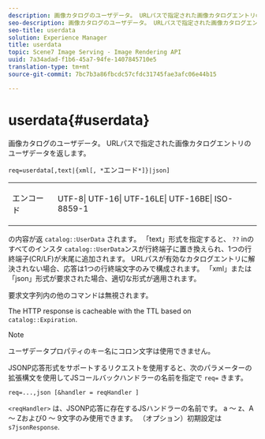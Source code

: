 ```yaml
---
description: 画像カタログのユーザデータ。 URLパスで指定された画像カタログエントリのユーザデータを返します。
seo-description: 画像カタログのユーザデータ。 URLパスで指定された画像カタログエントリのユーザデータを返します。
seo-title: userdata
solution: Experience Manager
title: userdata
topic: Scene7 Image Serving - Image Rendering API
uuid: 7a34adad-f1b6-45a7-94fe-1407845710e5
translation-type: tm+mt
source-git-commit: 7bc7b3a86fbcdc57cfdc31745fae3afc06e44b15

---
```



# userdata{#userdata}

画像カタログのユーザデータ。 URLパスで指定された画像カタログエントリのユーザデータを返します。

`req=userdata[,text|{xml[, *`エンコード`*]}|json]`

<table id="simpletable_F9D94C83865F4216BCF7987C32FACC46"> 
 <tr class="strow"> 
  <td class="stentry"> <p><span class="varname"> エンコード</span> </p> </td> 
  <td class="stentry"> <p><span class="codeph"> UTF-8| UTF-16| UTF-16LE| UTF-16BE| ISO-8859-1</span> </p></td> 
 </tr> 
</table>

の内容が返 `catalog::UserData` されます。 「text」形式を指定すると、 `??` inのすべてのインスタ `catalog::UserData`ンスが行終端子に置き換えられ、1つの行終端子(CR/LF)が末尾に追加されます。 URLパスが有効なカタログエントリに解決されない場合、応答は1つの行終端文字のみで構成されます。 「xml」または「json」形式が要求された場合、適切な形式が適用されます。

要求文字列内の他のコマンドは無視されます。

The HTTP response is cacheable with the TTL based on `catalog::Expiration`.

>[!NOTE]
>
>ユーザデータプロパティのキー名にコロン文字は使用できません。

JSONP応答形式をサポートするリクエストを使用すると、次のパラメーターの拡張構文を使用してJSコールバックハンドラーの名前を指定で `req=` きます。

`req=...,json [&handler = reqHandler ]`

`<reqHandler>` は、JSONP応答に存在するJSハンドラーの名前です。 a ～ z、A ～ Zおよび0 ～ 9文字のみ使用できます。 （オプション）初期設定は `s7jsonResponse`.
